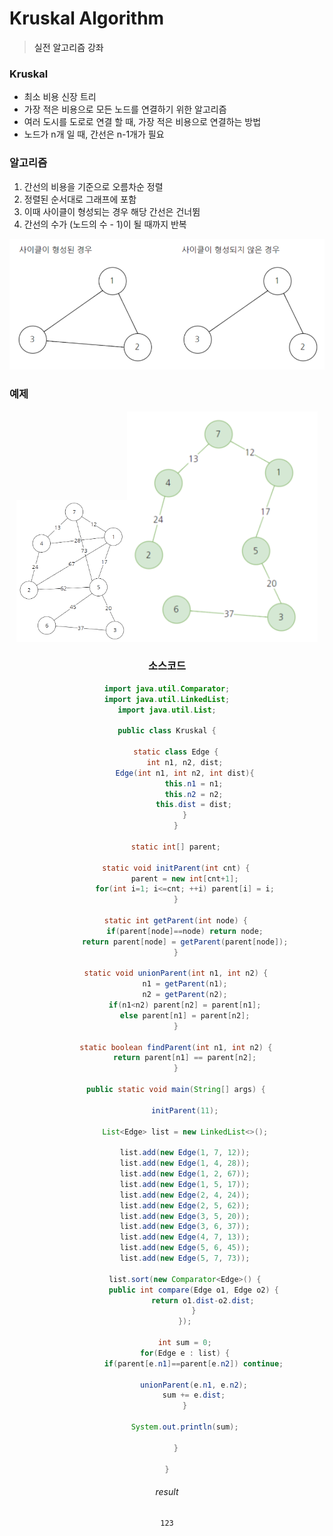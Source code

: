 # Kruskal Algorithm

> <a src="https://youtu.be/LQ3JHknGy8c" >실전 알고리즘 강좌 </a>



### Kruskal

- 최소 비용 신장 트리
- 가장 적은 비용으로 모든 노드를 연결하기 위한 알고리즘
- 여러 도시를 도로로 연결 할 때, 가장 적은 비용으로 연결하는 방법
- 노드가 n개 일 때, 간선은 n-1개가 필요



### 알고리즘

1. 간선의 비용을 기준으로 오름차순 정렬
2. 정렬된 순서대로 그래프에 포함
3. 이때 사이클이 형성되는 경우 해당 간선은 건너뜀
4. 간선의 수가 (노드의 수 - 1)이 될 때까지 반복

<img src="../img/Kruskal/cycle.PNG" />



### 예제

<div align="center" >
<img src="../img/Kruskal/graph_1.PNG"width="35%"/><img src="../img/Kruskal/graph_2.PNG"/>
<div>




### 소스코드

```java
import java.util.Comparator;
import java.util.LinkedList;
import java.util.List;

public class Kruskal {

	static class Edge {
		int n1, n2, dist;
		Edge(int n1, int n2, int dist){
			this.n1 = n1;
			this.n2 = n2;
			this.dist = dist;
		}
	}
	
	static int[] parent;
	
	static void initParent(int cnt) {
		parent = new int[cnt+1];
		for(int i=1; i<=cnt; ++i) parent[i] = i;
	}
	
	static int getParent(int node) {
		if(parent[node]==node) return node;
		return parent[node] = getParent(parent[node]);
	}
	
	static void unionParent(int n1, int n2) {
		n1 = getParent(n1);
		n2 = getParent(n2);
		if(n1<n2) parent[n2] = parent[n1];
		else parent[n1] = parent[n2];
	}
	
	static boolean findParent(int n1, int n2) {
		return parent[n1] == parent[n2];
	}
	
	public static void main(String[] args) {
		
		initParent(11);
		
		List<Edge> list = new LinkedList<>();
		
		list.add(new Edge(1, 7, 12));
		list.add(new Edge(1, 4, 28));
		list.add(new Edge(1, 2, 67));
		list.add(new Edge(1, 5, 17));
		list.add(new Edge(2, 4, 24));
		list.add(new Edge(2, 5, 62));
		list.add(new Edge(3, 5, 20));
		list.add(new Edge(3, 6, 37));
		list.add(new Edge(4, 7, 13));
		list.add(new Edge(5, 6, 45));
		list.add(new Edge(5, 7, 73));
		
		list.sort(new Comparator<Edge>() {
			public int compare(Edge o1, Edge o2) {
				return o1.dist-o2.dist;
			}
		});
		
		int sum = 0;
		for(Edge e : list) {
			if(parent[e.n1]==parent[e.n2]) continue;
			
			unionParent(e.n1, e.n2);
			sum += e.dist;
		}
		
		System.out.println(sum);
		
	}
	
}

```

###### result

```
123
```

